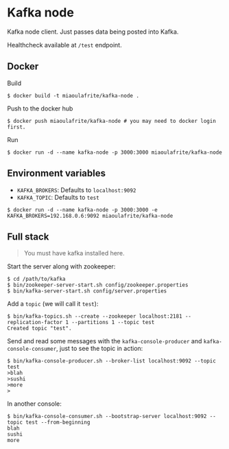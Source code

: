 # Kafka node

Kafka node client. 
Just passes data being posted into Kafka.

Healthcheck available at `/test` endpoint.

## Docker

Build
```console
$ docker build -t miaoulafrite/kafka-node .
```

Push to the docker hub
```console
$ docker push miaoulafrite/kafka-node # you may need to docker login first.
```

Run
```console
$ docker run -d --name kafka-node -p 3000:3000 miaoulafrite/kafka-node
```

## Environment variables

* `KAFKA_BROKERS`: Defaults to `localhost:9092`
* `KAFKA_TOPIC`: Defaults to `test`

```console
$ docker run -d --name kafka-node -p 3000:3000 -e KAFKA_BROKERS=192.168.0.6:9092 miaoulafrite/kafka-node
```

## Full stack

> You must have kafka installed here.


Start the server along with zookeeper:
```console
$ cd /path/to/kafka
$ bin/zookeeper-server-start.sh config/zookeeper.properties
$ bin/kafka-server-start.sh config/server.properties
```

Add a `topic` (we will call it `test`):
```console
$ bin/kafka-topics.sh --create --zookeeper localhost:2181 --replication-factor 1 --partitions 1 --topic test
Created topic "test".
```

Send and read some messages with the `kafka-console-producer` and `kafka-console-consumer`, just to see the topic in action:
```console
$ bin/kafka-console-producer.sh --broker-list localhost:9092 --topic test
>blah
>sushi
>more
>
```
In another console:
```console
$ bin/kafka-console-consumer.sh --bootstrap-server localhost:9092 --topic test --from-beginning
blah
sushi
more
```
